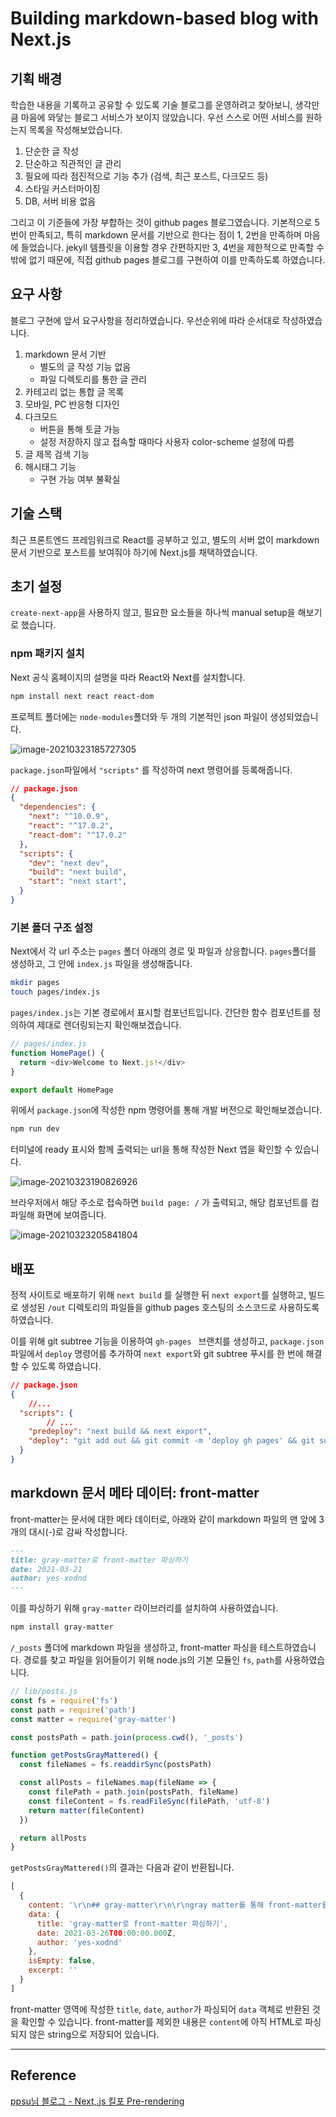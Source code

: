 # Building markdown-based blog with Next.js

## 기획 배경

학습한 내용을 기록하고 공유할 수 있도록 기술 블로그를 운영하려고 찾아보니, 생각만큼 마음에 와닿는 블로그 서비스가 보이지 않았습니다. 우선 스스로 어떤 서비스를 원하는지 목록을 작성해보았습니다.

1. 단순한 글 작성
2. 단순하고 직관적인 글 관리
3. 필요에 따라 점진적으로 기능 추가 (검색, 최근 포스트, 다크모드 등)
4. 스타일 커스터마이징
5. DB, 서버 비용 없음

그리고 이 기준들에 가장 부합하는 것이 github pages 블로그였습니다. 기본적으로 5번이 만족되고, 특히 markdown 문서를 기반으로 한다는 점이 1, 2번을 만족하며 마음에 들었습니다. jekyll 템플릿을 이용할 경우 간편하지만 3, 4번을 제한적으로 만족할 수 밖에 없기 때문에, 직접 github pages 블로그를 구현하여 이를 만족하도록 하였습니다.

## 요구 사항

블로그 구현에 앞서 요구사항을 정리하였습니다. 우선순위에 따라 순서대로 작성하였습니다.

1. markdown 문서 기반
   - 별도의 글 작성 기능 없음
   - 파일 디렉토리를 통한 글 관리
2. 카테고리 없는 통합 글 목록
3. 모바일, PC 반응형 디자인
4. 다크모드
   - 버튼을 통해 토글 가능
   - 설정 저장하지 않고 접속할 때마다 사용자 color-scheme 설정에 따름
5. 글 제목 검색 기능
6. 해시태그 기능
   - 구현 가능 여부 불확실



## 기술 스택

최근 프론트엔드 프레임워크로 React를 공부하고 있고, 별도의 서버 없이 markdown 문서 기반으로 포스트를 보여줘야 하기에 Next.js를 채택하였습니다.



## 초기 설정

`create-next-app`을 사용하지 않고, 필요한 요소들을 하나씩 manual setup을 해보기로 했습니다.

### npm 패키지 설치

Next 공식 홈페이지의 설명을 따라 React와 Next를 설치합니다.

``` bash
npm install next react react-dom
```

프로젝트 폴더에는 `node-modules`폴더와 두 개의 기본적인 json 파일이 생성되었습니다.

![image-20210323185727305](README.assets/image-20210323185727305.png)

`package.json`파일에서 `"scripts"` 를 작성하여 next 명령어를 등록해줍니다.

``` json
// package.json
{
  "dependencies": {
    "next": "^10.0.9",
    "react": "^17.0.2",
    "react-dom": "^17.0.2"
  },
  "scripts": {
    "dev": "next dev",
    "build": "next build",
    "start": "next start",
  }
}
```



### 기본 폴더 구조 설정

Next에서 각 url 주소는 `pages` 폴더 아래의 경로 및 파일과 상응합니다. `pages`폴더를 생성하고, 그 안에 `index.js` 파일을 생성해줍니다.

``` bash
mkdir pages
touch pages/index.js
```

`pages/index.js`는 기본 경로에서 표시할 컴포넌트입니다. 간단한 함수 컴포넌트를 정의하여 제대로 렌더링되는지 확인해보겠습니다.

``` js
// pages/index.js
function HomePage() {
  return <div>Welcome to Next.js!</div>
}

export default HomePage
```

위에서 `package.json`에 작성한 npm 명령어를 통해 개발 버전으로 확인해보겠습니다.

``` bash
npm run dev
```

터미널에 ready 표시와 함께 출력되는 url을 통해 작성한 Next 앱을 확인할 수 있습니다.

![image-20210323190826926](README.assets/image-20210323190826926.png)

브라우저에서 해당 주소로 접속하면 `build page: /` 가 출력되고, 해당 컴포넌트를 컴파일해 화면에 보여줍니다. 

![image-20210323205841804](README.assets/image-20210323205841804.png)

## 배포

정적 사이트로 배포하기 위해 `next build` 를 실행한 뒤 `next export`를 실행하고, 빌드로 생성된 `/out` 디렉토리의 파일들을 github pages 호스팅의 소스코드로 사용하도록 하였습니다.

이를 위해 git subtree 기능을 이용하여 `gh-pages ` 브랜치를 생성하고, `package.json` 파일에서 `deploy` 명령어를 추가하여 `next export`와 git subtree 푸시를 한 번에 해결할 수 있도록 하였습니다.

``` json
// package.json
{
	//...
  "scripts": {
		// ...
    "predeploy": "next build && next export",
    "deploy": "git add out && git commit -m 'deploy gh pages' && git subtree push --prefix out origin gh-pages"
  }
}
```



## markdown 문서 메타 데이터: front-matter

front-matter는 문서에 대한 메타 데이터로, 아래와 같이 markdown 파일의 맨 앞에 3개의 대시(-)로 감싸 작성합니다.

``` markdown
---
title: gray-matter로 front-matter 파싱하기
date: 2021-03-21
author: yes-xodnd
---
```

이를 파싱하기 위해 `gray-matter` 라이브러리를 설치하여 사용하였습니다.

``` bash
npm install gray-matter
```

`/_posts` 폴더에 markdown 파일을 생성하고, front-matter 파싱을 테스트하였습니다.
경로를 찾고 파일을 읽어들이기 위해 node.js의 기본 모듈인 `fs`, `path`를 사용하였습니다.

``` js
// lib/posts.js
const fs = require('fs')
const path = require('path')
const matter = require('gray-matter')

const postsPath = path.join(process.cwd(), '_posts')

function getPostsGrayMattered() {
  const fileNames = fs.readdirSync(postsPath)

  const allPosts = fileNames.map(fileName => {
    const filePath = path.join(postsPath, fileName)
    const fileContent = fs.readFileSync(filePath, 'utf-8')
    return matter(fileContent)
  })

  return allPosts
}
```

`getPostsGrayMattered()`의 결과는 다음과 같이 반환됩니다.

``` js
[
  {
    content: '\r\n## gray-matter\r\n\r\ngray matter를 통해 front-matter를 파싱할 수 있습니다. ',
    data: {
      title: 'gray-matter로 front-matter 파싱하기',
      date: 2021-03-26T00:00:00.000Z,
      author: 'yes-xodnd'
    },
    isEmpty: false,
    excerpt: ''
  }
]
```

front-matter 영역에 작성한 `title`, `date`, `author`가 파싱되어 `data` 객체로 반환된 것을 확인할 수 있습니다.
front-matter를 제외한 내용은 `content`에 아직 HTML로 파싱되지 않은 string으로 저장되어 있습니다.





---

## Reference

[ppsu님 블로그 - Next,.js 킬포 Pre-rendering](https://ppsu.tistory.com/64)
